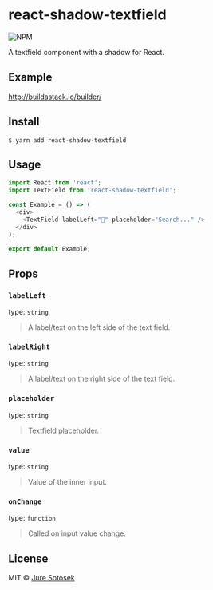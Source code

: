 # react-shadow-textfield

![NPM](https://img.shields.io/npm/v/react-shadow-textfield.svg?style=flat)

A textfield component with a shadow for React.

## Example

http://buildastack.io/builder/

## Install

```
$ yarn add react-shadow-textfield
```

## Usage

```js
import React from 'react';
import TextField from 'react-shadow-textfield';

const Example = () => (
  <div>
    <TextField labelLeft="🔎" placeholder="Search..." />
  </div>
);

export default Example;
```

## Props

### `labelLeft`

type: `string`

> A label/text on the left side of the text field.

### `labelRight`

type: `string`

> A label/text on the right side of the text field.

### `placeholder`

type: `string`

> Textfield placeholder.

### `value`

type: `string`

> Value of the inner input.

### `onChange`

type: `function`

> Called on input value change.

## License

MIT © [Jure Sotosek](https://github.com/JureSotosek)
